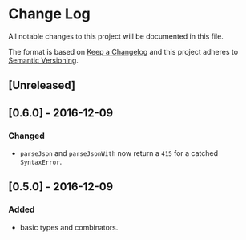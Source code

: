 # Change Log
All notable changes to this project will be documented in this file.

The format is based on [Keep a Changelog](http://keepachangelog.com/) 
and this project adheres to [Semantic Versioning](http://semver.org/).

## [Unreleased]

## [0.6.0] - 2016-12-09
### Changed
- `parseJson` and `parseJsonWith` now return a `415` for a catched `SyntaxError`.  

## [0.5.0] - 2016-12-09
### Added
- basic types and combinators.
